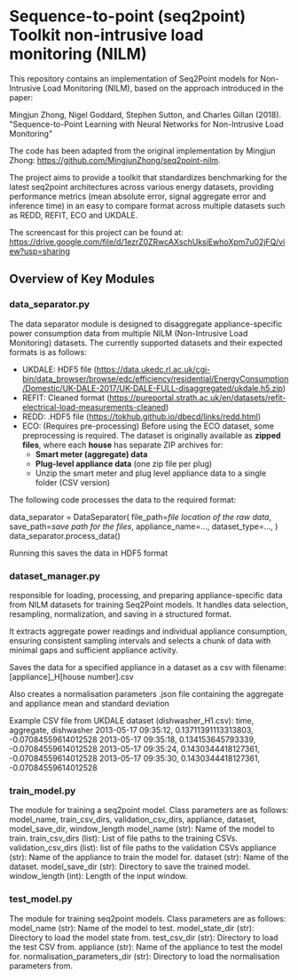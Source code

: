 # Sequence-to-point (seq2point) Toolkit non-intrusive load monitoring (NILM)


This repository contains an implementation of Seq2Point models for Non-Intrusive Load Monitoring (NILM), based on the approach introduced in the paper:

Mingjun Zhong, Nigel Goddard, Stephen Sutton, and Charles Gillan (2018).
"Sequence-to-Point Learning with Neural Networks for Non-Intrusive Load Monitoring"

The code has been adapted from the original implementation by Mingjun Zhong: https://github.com/MingjunZhong/seq2point-nilm.

The project aims to provide a toolkit that standardizes benchmarking for the latest seq2point architectures across various energy datasets, providing performance metrics (mean absolute error, signal aggregate error and inference time) in an easy to compare format across multiple datasets such as REDD, REFIT, ECO and UKDALE. 

The screencast for this project can be found at: https://drive.google.com/file/d/1ezrZ0ZRwcAXschUksiEwhoXpm7u02jFQ/view?usp=sharing

## Overview of Key Modules

### data_separator.py
The data separator module is designed to disaggregate appliance-specific power consumption data from multiple NILM (Non-Intrusive Load Monitoring) datasets. The currently supported datasets and their expected formats is as follows:
- UKDALE: HDF5 file (https://data.ukedc.rl.ac.uk/cgi-bin/data_browser/browse/edc/efficiency/residential/EnergyConsumption/Domestic/UK-DALE-2017/UK-DALE-FULL-disaggregated/ukdale.h5.zip)
- REFIT: Cleaned format (https://pureportal.strath.ac.uk/en/datasets/refit-electrical-load-measurements-cleaned)
- REDD: .HDF5 file (https://tokhub.github.io/dbecd/links/redd.html)
- ECO: (Requires pre-processing) Before using the ECO dataset, some preprocessing is required. The dataset is originally available as **zipped files**, where each **house** has separate ZIP archives for:
  - **Smart meter (aggregate) data**
  - **Plug-level appliance data** (one zip file per plug)
  - Unzip the smart meter and plug level appliance data to a single folder (CSV version)

The following code processes the data to the required format: 

data_separator = DataSeparator(
    file_path=*file location of the raw data*,
    save_path=*save path for the files*,
    appliance_name=...,
    dataset_type=...,
)
data_separator.process_data()

Running this saves the data in HDF5 format

### dataset_manager.py
 responsible for loading, processing, and preparing appliance-specific data from NILM datasets for training Seq2Point models. It handles data selection, resampling, normalization, and saving in a structured format.
 
It extracts aggregate power readings and individual appliance consumption, ensuring consistent sampling intervals and selects a chunk of data with minimal gaps and sufficient appliance activity. 

Saves the data for a specified appliance in a dataset as a csv with filename: [appliance]_H[house number].csv

Also creates a normalisation parameters .json file containing the aggregate and appliance mean and standard deviation 

Example CSV file from UKDALE dataset (dishwasher_H1.csv):
  time, aggregate, dishwasher
  2013-05-17 09:35:12, 0.13711391113313803, -0.07084559614012528
  2013-05-17 09:35:18, 0.134153645793339, -0.07084559614012528
  2013-05-17 09:35:24, 0.1430344418127361, -0.07084559614012528
  2013-05-17 09:35:30, 0.1430344418127361, -0.07084559614012528

### train_model.py 

The module for training a seq2point model. Class parameters are as follows:
model_name, train_csv_dirs, validation_csv_dirs, appliance, dataset, model_save_dir, window_length 
  model_name (str): Name of the model to train.
  train_csv_dirs (list): List of file paths to the training CSVs.
  validation_csv_dirs (list): list of file paths to the validation CSVs
  appliance (str): Name of the appliance to train the model for.
  dataset (str): Name of the dataset.
  model_save_dir (str): Directory to save the trained model.
  window_length (int): Length of the input window.

### test_model.py 

The module for training seq2point models. Class parameters are as follows:
        model_name (str): Name of the model to test.
        model_state_dir (str): Directory to load the model state from.
        test_csv_dir (str): Directory to load the test CSV from.
        appliance (str): Name of the appliance to test the model for.
        normalisation_parameters_dir (str): Directory to load the normalisation parameters from.

